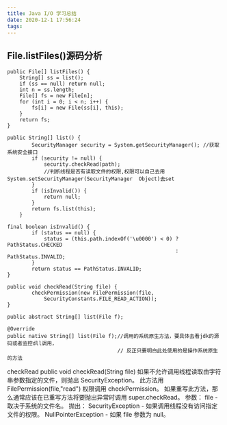 ```yaml
---
title: Java I/O 学习总结
date: 2020-12-1 17:56:24
tags:
---
```

## File.listFiles()源码分析

    public File[] listFiles() {
        String[] ss = list();
        if (ss == null) return null;
        int n = ss.length;
        File[] fs = new File[n];
        for (int i = 0; i < n; i++) {
            fs[i] = new File(ss[i], this);
        }
        return fs;
    }

    public String[] list() {
            SecurityManager security = System.getSecurityManager(); //获取系统安全接口
            if (security != null) {
                security.checkRead(path);
                //判断线程是否有读取文件的权限,权限可以自己去用System.setSecurityManager(SecurityManager  Object)去set
            }
            if (isInvalid()) {
                return null;
            }
            return fs.list(this);
        }

    final boolean isInvalid() {
            if (status == null) {
                status = (this.path.indexOf('\u0000') < 0) ? PathStatus.CHECKED
                                                           : PathStatus.INVALID;
            }
            return status == PathStatus.INVALID;
    }

    public void checkRead(String file) {
            checkPermission(new FilePermission(file,
                SecurityConstants.FILE_READ_ACTION));
    }

    public abstract String[] list(File f);

    @Override
    public native String[] list(File f);//调用的系统原生方法，要具体去看jdk的源码或者监控dll调用，
                                        // 反正只要明白此处使用的是操作系统原生的方法

checkRead
public void checkRead(String file)
如果不允许调用线程读取由字符串参数指定的文件，则抛出 SecurityException。
此方法用 FilePermission(file,"read") 权限调用 checkPermission。
如果重写此方法，那么通常应该在已重写方法将要抛出异常时调用 super.checkRead。
参数：
file - 取决于系统的文件名。
抛出：
SecurityException - 如果调用线程没有访问指定文件的权限。
NullPointerException - 如果 file 参数为 null。

